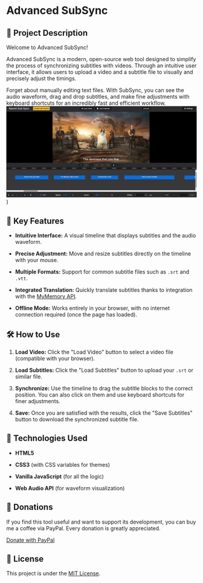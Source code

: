 # Advanced SubSync

## 📖 Project Description

Welcome to Advanced SubSync!

Advanced SubSync is a modern, open-source web tool designed to simplify the process of synchronizing subtitles with videos. Through an intuitive user interface, it allows users to upload a video and a subtitle file to visually and precisely adjust the timings.

Forget about manually editing text files. With SubSync, you can see the audio waveform, drag and drop subtitles, and make fine adjustments with keyboard shortcuts for an incredibly fast and efficient workflow.
![Screen](https://github.com/rauldlnx10/Naomi-Sub-Sync/blob/main/Captura%20de%20pantalla%202025-08-10%20212110.png))
## 🌟 Key Features

* **Intuitive Interface:** A visual timeline that displays subtitles and the audio waveform.

* **Precise Adjustment:** Move and resize subtitles directly on the timeline with your mouse.

* **Multiple Formats:** Support for common subtitle files such as `.srt` and `.vtt`.

* **Integrated Translation:** Quickly translate subtitles thanks to integration with the [MyMemory API](https://mymemory.translated.net/).

* **Offline Mode:** Works entirely in your browser, with no internet connection required (once the page has loaded).

## 🛠️ How to Use

1. **Load Video:** Click the "Load Video" button to select a video file (compatible with your browser).

2. **Load Subtitles:** Click the "Load Subtitles" button to upload your `.srt` or similar file.

3. **Synchronize:** Use the timeline to drag the subtitle blocks to the correct position. You can also click on them and use keyboard shortcuts for finer adjustments.

4. **Save:** Once you are satisfied with the results, click the "Save Subtitles" button to download the synchronized subtitle file.

## 🚀 Technologies Used

* **HTML5**

* **CSS3** (with CSS variables for themes)

* **Vanilla JavaScript** (for all the logic)

* **Web Audio API** (for waveform visualization)

## 💖 Donations

If you find this tool useful and want to support its development, you can buy me a coffee via PayPal. Every donation is greatly appreciated.

[Donate with PayPal](https://www.paypal.com/donate/?business=TQRD9HTEL6CC8&no_recurring=0&currency_code=EUR)

## 📄 License

This project is under the [MIT License](LICENSE.md).

